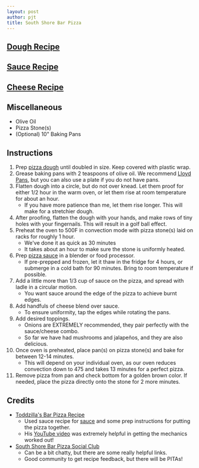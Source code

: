 ```yaml
---
layout: post
author: pjt
title: South Shore Bar Pizza
---
```


## [Dough Recipe](../dough/pizza.md)

## [Sauce Recipe](../sauce/pizza.md)

## [Cheese Recipe](../cheese/pizza.md)

## Miscellaneous
* Olive Oil
* Pizza Stone(s)
* (Optional) 10" Baking Pans

## Instructions

1. Prep [pizza dough](#dough-recipedoughpizzamd) until doubled in size. Keep covered with plastic wrap.
2. Grease baking pans with 2 teaspoons of olive oil. We recommend [Lloyd Pans](https://lloydpans.com/), but you can also use a plate if you do not have pans.
3. Flatten dough into a circle, but do not over knead. Let them proof for either 1/2 hour in the warm oven, or let them rise at room temperature for about an hour.
    - If you have more patience than me, let them rise longer. This will make for a stretchier dough.
4. After proofing, flatten the dough with your hands, and make rows of tiny holes with your fingernails. This will result in a golf ball effect.
5. Preheat the oven to 500F in convection mode with pizza stone(s) laid on racks for roughly 1 hour.
    - We've done it as quick as 30 minutes 
    - It takes about an hour to make sure the stone is uniformly heated.
6. Prep [pizza sauce](#sauce-recipesaucepizzamd) in a blender or food processor. 
    - If pre-prepped and frozen, let it thaw in the fridge for 4 hours, or submerge in a cold bath for 90 minutes. Bring to room temperature if possible.
7. Add a little more than 1/3 cup of sauce on the pizza, and spread with ladle in a circular motion.
    - You want sauce around the edge of the pizza to achieve burnt edges.
8. Add handfuls of cheese blend over sauce.
    - To ensure uniformity, tap the edges while rotating the pans.
9. Add desired toppings.
    - Onions are EXTREMELY recommended, they pair perfectly with the sauce/cheese combo.
    - So far we have had mushrooms and jalapeños, and they are also delicious.
10. Once oven is preheated, place pan(s) on pizza stone(s) and bake for between 12-14 minutes.
    - This will depend on your individual oven, as our oven reduces convection down to 475 and takes 13 minutes for a perfect pizza.
11. Remove pizza from pan and check bottom for a golden brown color. If needed, place the pizza directly onto the stone for 2 more minutes.

## Credits

* [Toddzilla's Bar Pizza Recipe](https://barpizzabarpizza.com/recipe/toddzillas-bar-pizza-recipe/)
    * Used sauce recipe for [sauce](#sauce-recipesaucepizzamd) and some prep instructions for putting the pizza together.
    * His [YouTube video](https://youtu.be/89cRH9-12gU) was extremely helpful in getting the mechanics worked out!
* [South Shore Bar Pizza Social Club](https://www.facebook.com/groups/southshorebarpizzasocialclub/)
    * Can be a bit chatty, but there are some really helpful links.
    * Good community to get recipe feedback, but there will be PITAs!
